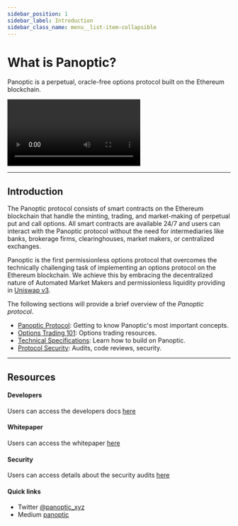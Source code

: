 ```yaml
---
sidebar_position: 1
sidebar_label: Introduction
sidebar_class_name: menu__list-item-collapsible
---
```


# What is Panoptic?

Panoptic is a perpetual, oracle-free options protocol built on the Ethereum blockchain. 

<link rel="stylesheet" type="text/css" href="docs/style.css">
<video src="https://user-images.githubusercontent.com/62954565/222942474-4dc94c6d-db45-4ec1-81fe-b6c81f67bdc1.mp4" type="video/mp4">
</video>

---

## Introduction

The Panoptic protocol consists of smart contracts on the Ethereum blockchain that handle the minting, trading, and market-making of perpetual put and call options.
All smart contracts are available 24/7 and users can interact with the Panoptic protocol without the need for intermediaries like banks, brokerage firms, clearinghouses, market makers, or centralized exchanges.

Panoptic is the first permissionless options protocol that overcomes the technically challenging task of implementing an options protocol on the Ethereum blockchain.
We achieve this by embracing the decentralized nature of Automated Market Makers and permissionless liquidity providing in [Uniswap v3](https://uniswap.org/).

The following sections will provide a brief overview of the _Panoptic protocol_.

- [Panoptic Protocol](./category/the-panoptic-protocol): Getting to know Panoptic's most important concepts.
- [Options Trading 101](./category/options-trading-101): Options trading resources.
- [Technical Specifications](./category/technical-specifications): Learn how to build on Panoptic.
- [Protocol Security](./category/security): Audits, code reviews, security.


---

## Resources

#### Developers
Users can access the developers docs [here](./developers/smart-contracts-overview)

#### Whitepaper
Users can access the whitepaper [here](./whitepaper.pdf)

#### Security 
Users can access details about the security audits [here](./category/security)

#### Quick links

- Twitter [@panoptic_xyz](https://twitter.com/panoptic_xyz)
- Medium [panoptic](https://blog.panoptic.xyz/)
